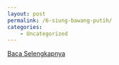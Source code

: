 ```yaml
---
layout: post
permalink: /6-siung-bawang-putih/
categories:
    - Uncategorized
---
```


[Baca Selengkapnya](/05)